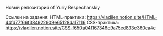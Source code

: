 Новый репозиторий of Yuriy Bespechanskiy

Ссылки на задания:
HTML-практика: https://vladilen.notion.site/HTML-44fd77f66f384922909e65128da17116
CSS-практика: https://vladilen.notion.site/CSS-f650a04f167346c9a75ed833e360ea4e

